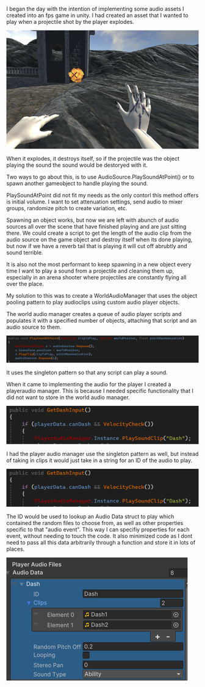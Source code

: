 
I began the day with the intention of implementing some audio assets I created into an fps game in unity. 
I had created an asset that I wanted to play when a projectile shot by the player explodes. 

![Alt text](<Screenshot 2023-12-04 205558.png>)

When it explodes, it destroys itself, so if the projectile was the object playing the sound the sound would be destoryed with it. 

Two ways to go about this,  is to use AudioSource.PlaySoundAtPoint() or to spawn another gameobject to handle playing the sound.

PlaySoundAtPoint did not fit my needs as the only contorl this method offers is initial volume. I want to set attenuation settings, send audio to mixer groups, randomize pitch to create variation, etc.

Spawning an object works, but now we are left with abunch of audio sources all over the scene that have finished playing and are just sitting there. We could create a script to get the length of the audio clip from the audio source on the game object and destroy itself when its done playing, but now if we have a reverb tail that is playing it will cut off abrubtly and sound terrible. 

It is also not the most performant to keep spawning in a new object every time I want to play a sound from a projectile and cleaning them up, especially in an arena shooter where projectiles are constantly flying all over the place. 

My solution to this was to create a WorldAudioManager that uses the object pooling pattern to play audioclips using custom audio player objects.

The world audio manager creates a queue of audio player scripts and populates it with a specified number of objects, attaching that script and an audio source to them.

![Alt text](<Screenshot 2023-12-04 213631.png>)


It uses the singleton pattern so that any script can play a sound. 

When it came to implementing the audio for the player I created a playeraudio manager. This is because I needed specific functionality that I did not want to store in the world audio manager. 

![Alt text](<Screenshot 2023-12-06 104637.png>)

I had the player audio manager use the singleton pattern as well, but instead of taking in clips it would just take in a string for an ID of the audio to play. 

![Alt text](<Screenshot 2023-12-06 104637-1.png>)

The ID would be used to lookup an Audio Data struct to play which contained the random files to choose from, as well as other properties specific to that "audio event". This way I can specifiy properties for each event, without needing to touch the code. It also minimized code as I dont need to pass all this data arbitrarily through a function and store it in lots of places.

![Alt text](<Screenshot 2023-12-04 205340.png>)


